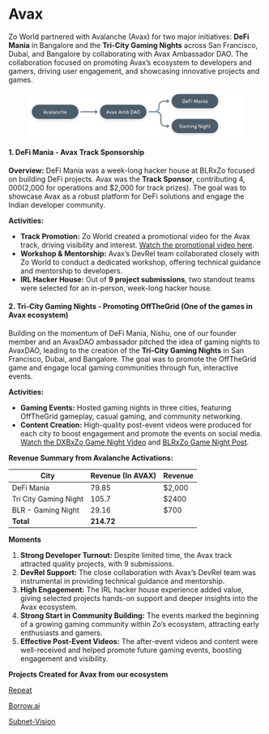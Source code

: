 # Avax

Zo World partnered with Avalanche (Avax) for two major initiatives: **DeFi Mania** in Bangalore and the **Tri-City Gaming Nights** across San Francisco, Dubai, and Bangalore by collaborating with Avax Ambassador DAO. The collaboration focused on promoting Avax’s ecosystem to developers and gamers, driving user engagement, and showcasing innovative projects and games.

<figure><img src="../.gitbook/assets/image (5) (1) (1).png" alt=""><figcaption></figcaption></figure>

#### **1. DeFi Mania - Avax Track Sponsorship**

**Overview:** DeFi Mania was a week-long hacker house at BLRxZo focused on building DeFi projects. Avax was the **Track Sponsor**, contributing $4,000 ($2,000 for operations and $2,000 for track prizes). The goal was to showcase Avax as a robust platform for DeFi solutions and engage the Indian developer community.

**Activities:**

* **Track Promotion:** Zo World created a promotional video for the Avax track, driving visibility and interest. [Watch the promotional video here](https://x.com/BLRxZo/status/1800899266178953721).
* **Workshop & Mentorship:** Avax’s DevRel team collaborated closely with Zo World to conduct a dedicated workshop, offering technical guidance and mentorship to developers.
* **IRL Hacker House:** Out of **9 project submissions**, two standout teams were selected for an in-person, week-long hacker house.

#### **2. Tri-City Gaming Nights - Promoting OffTheGrid (One of the games in Avax ecosystem)**

Building on the momentum of DeFi Mania, Nishu, one of our founder member and an AvaxDAO ambassador pitched the idea of gaming nights to AvaxDAO, leading to the creation of the **Tri-City Gaming Nights** in San Francisco, Dubai, and Bangalore. The goal was to promote the OffTheGrid game and engage local gaming communities through fun, interactive events.

**Activities:**

* **Gaming Events:** Hosted gaming nights in three cities, featuring OffTheGrid gameplay, casual gaming, and community networking.
* **Content Creation:** High-quality post-event videos were produced for each city to boost engagement and promote the events on social media. [Watch the DXBxZo Game Night Video](https://x.com/DXBxZo/status/1848389420111859740) and [BLRxZo Game Night Post](https://x.com/BLRxZo/status/1848385035961045472).

**Revenue Summary from Avalanche Activations:**

<table><thead><tr><th>City</th><th>Revenue (In AVAX)</th><th data-hidden>Revenue</th></tr></thead><tbody><tr><td>DeFi Mania</td><td>79.85</td><td>$2,000</td></tr><tr><td>Tri City Gaming Night</td><td>105.7</td><td>$2400</td></tr><tr><td>BLR - Gaming Night</td><td>29.16</td><td>$700</td></tr><tr><td><strong>Total</strong></td><td><strong>214.72</strong></td><td></td></tr></tbody></table>

**Moments**

1. **Strong Developer Turnout:** Despite limited time, the Avax track attracted quality projects, with 9 submissions.
2. **DevRel Support:** The close collaboration with Avax’s DevRel team was instrumental in providing technical guidance and mentorship.
3. **High Engagement:** The IRL hacker house experience added value, giving selected projects hands-on support and deeper insights into the Avax ecosystem.
4. **Strong Start in Community Building:** The events marked the beginning of a growing gaming community within Zo’s ecosystem, attracting early enthusiasts and gamers.
5. **Effective Post-Event Videos:** The after-event videos and content were well-received and helped promote future gaming events, boosting engagement and visibility.

**Projects Created for Avax from our ecosystem**

[Repeat](https://zo.questbook.app/dashboard/?grantId=6648571357b1cedd43ab2cf5\&chainId=10\&role=community\&proposalId=66699752b59d3e9ae0fa7732\&isRenderingProposalBody=true)

[Borrow.ai](https://zo.questbook.app/dashboard/?grantId=6648571357b1cedd43ab2cf5\&chainId=10\&role=community\&proposalId=66574b66c1ee73f92c042175\&isRenderingProposalBody=true)

[Subnet-Vision](https://zo.questbook.app/dashboard/?grantId=6648571357b1cedd43ab2cf5\&chainId=10\&role=community\&proposalId=66545678c1ee73f92cd6ff16\&isRenderingProposalBody=true)
